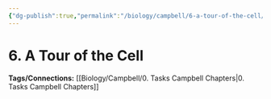 ```yaml
---
{"dg-publish":true,"permalink":"/biology/campbell/6-a-tour-of-the-cell/","dgHomeLink":true,"dgPassFrontmatter":true}
---
```


# 6. A Tour of the Cell

**Tags/Connections:**
[[Biology/Campbell/0. Tasks Campbell Chapters|0. Tasks Campbell Chapters]]